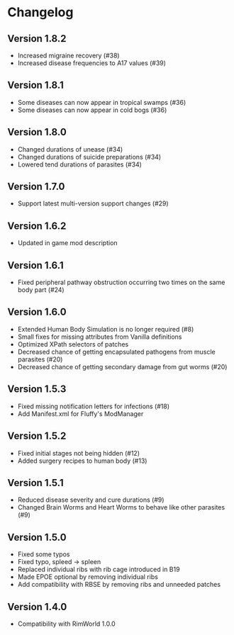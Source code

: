 # Changelog

## Version 1.8.2

- Increased migraine recovery (#38)
- Increased disease frequencies to A17 values (#39)

## Version 1.8.1

- Some diseases can now appear in tropical swamps (#36)
- Some diseases can now appear in cold bogs (#36)

## Version 1.8.0

- Changed durations of unease (#34)
- Changed durations of suicide preparations (#34)
- Lowered tend durations of parasites (#34)

## Version 1.7.0

- Support latest multi-version support changes (#29)

## Version 1.6.2

- Updated in game mod description

## Version 1.6.1

- Fixed peripheral pathway obstruction occurring two times on the same body part (#24)

## Version 1.6.0

- Extended Human Body Simulation is no longer required (#8)
- Small fixes for missing attributes from Vanilla definitions
- Optimized XPath selectors of patches
- Decreased chance of getting encapsulated pathogens from muscle parasites (#20)
- Decreased chance of getting secondary damage from gut worms (#20)

## Version 1.5.3

- Fixed missing notification letters for infections (#18)
- Add Manifest.xml for Fluffy's ModManager

## Version 1.5.2

- Fixed initial stages not being hidden (#12)
- Added surgery recipes to human body (#13)

## Version 1.5.1

- Reduced disease severity and cure durations (#9)
- Changed Brain Worms and Heart Worms to behave like other parasites (#9)

## Version 1.5.0

- Fixed some typos
- Fixed typo, spleed -> spleen
- Replaced individual ribs with rib cage introduced in B19
- Made EPOE optional by removing individual ribs
- Add compatibility with RBSE by removing ribs and unneeded patches

## Version 1.4.0

- Compatibility with RimWorld 1.0.0
